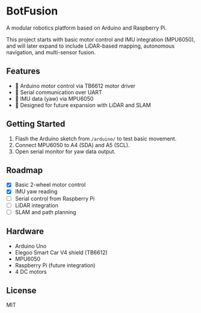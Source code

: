 # BotFusion

A modular robotics platform based on Arduino and Raspberry Pi.

This project starts with basic motor control and IMU integration (MPU6050), and will later expand to include LiDAR-based mapping, autonomous navigation, and multi-sensor fusion.

## Features

- 🔧 Arduino motor control via TB6612 motor driver
- 📡 Serial communication over UART
- 🎯 IMU data (yaw) via MPU6050
- 🧠 Designed for future expansion with LiDAR and SLAM

## Getting Started

1. Flash the Arduino sketch from `/arduino/` to test basic movement.
2. Connect MPU6050 to A4 (SDA) and A5 (SCL).
3. Open serial monitor for yaw data output.

## Roadmap

- [x] Basic 2-wheel motor control
- [x] IMU yaw reading
- [ ] Serial control from Raspberry Pi
- [ ] LiDAR integration
- [ ] SLAM and path planning

## Hardware

- Arduino Uno
- Elegoo Smart Car V4 shield (TB6612)
- MPU6050
- Raspberry Pi (future integration)
- 4 DC motors

## License

MIT
